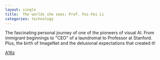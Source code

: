 ```yaml
---
layout: single
title:  The worlds she sees: Prof. Fei-Fei Li 
categories: technology
---
```


The fascinating personal journey of one of the pioneers of visual AI. From immigrant beginnings to "CEO" of a laundromat to Professor at Stanford. Plus, the birth of ImageNet and the delusional expectations that created it! 


[A16z](https://a16z.com/podcast/the-worlds-she-sees-with-fei-fei-li/)